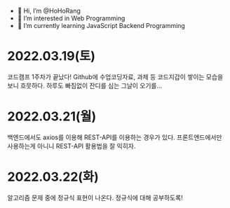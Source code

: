 - 👋 Hi, I’m @HoHoRang
- 👀 I’m interested in Web Programming
- 🌱 I’m currently learning JavaScript Backend Programming

# 2022.03.19(토)

코드캠프 1주차가 끝났다!
Github에 수업코딩자료, 과제 등 코드지갑이 쌓이는 모습을 보니 흐뭇하다.
하루도 빠짐없이 잔디를 심는 그날이 오기를...

# 2022.03.21(월)

백엔드에서도 axios를 이용해 REST-API를 이용하는 경우가 있다.
프론트엔드에서만 사용하는게 아니니 REST-API 활용법을 잘 익히자.

# 2022.03.22(화)

알고리즘 문제 중에 정규식 표현이 나온다.
정규식에 대해 공부하도록!

